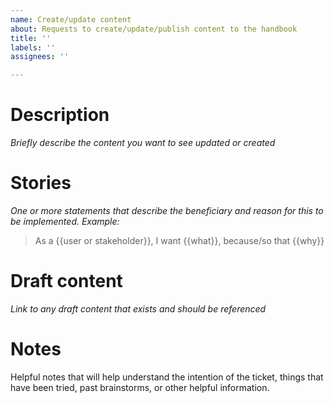 ```yaml
---
name: Create/update content
about: Requests to create/update/publish content to the handbook
title: ''
labels: ''
assignees: ''

---
```


# Description
_Briefly describe the content you want to see updated or created_

# Stories
_One or more statements that describe the beneficiary and reason for this to be implemented. Example:_

> As a {{user or stakeholder}}, I want {{what}}, because/so that {{why}}

# Draft content
_Link to any draft content that exists and should be referenced_

# Notes
Helpful notes that will help understand the intention of the ticket, things that have been tried, past brainstorms, or other helpful information.
